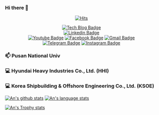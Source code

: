 ### Hi there 👋

<div align=center>

[![Hits](https://hits.seeyoufarm.com/api/count/incr/badge.svg?url=https%3A%2F%2Fgithub.com%2F201524495%2Fhit-counter&count_bg=%2379C83D&title_bg=%23555555&icon=&icon_color=%23E7E7E7&title=hits&edge_flat=false)](https://hits.seeyoufarm.com)
</div>

<div align=center >

[![Tech Blog Badge](http://img.shields.io/badge/-Tech%20blog-black?style=flat-square&logo=github&link=https://https://blog.naver.com/annjs0308)](https://blog.naver.com/annjs0308)	
  [![Linkedin Badge](https://img.shields.io/badge/-LinkedIn-blue?style=flat-square&logo=Linkedin&logoColor=white&link=https://www.linkedin.com)](https://www.linkedin.com)	
  [![Youtube Badge](https://img.shields.io/badge/Youtube-ff0000?style=flat-square&logo=youtube&link=https://www.youtube.com/)](https://www.youtube.com)	
  [![Facebook Badge](https://img.shields.io/badge/facebook-1877f2?style=flat-square&logo=facebook&logoColor=white&link=https://www.facebook.com/profile.php?id=100006466352167/)](https://www.facebook.com/profile.php?id=100006466352167)
  [![Gmail Badge](https://img.shields.io/badge/Gmail-d14836?style=flat-square&logo=Gmail&logoColor=white&link=mailto:201524495@pusan.ac.kr)](mailto:201524495@pusan.ac.kr)  
  [![Telegram Badge](https://img.shields.io/badge/Telegram-2CA5E0?style=flat-square&logo=telegram&logoColor=white)](https://t.me/An_201524495)
  [![Instagram Badge](https://img.shields.io/badge/Instagram-E4405F?style=flat-square&logo=instagram&logoColor=white)](https://www.instagram.com/an_junsu/)
</div>


### 📫 Pusan National Univ

### 💻 Hyundai Heavy Industries Co., Ltd. (HHI)

### 💻 Korea Shipbuilding & Offshore Engineering Co., Ltd. (KSOE)



[![An's github stats](https://github-readme-stats.vercel.app/api?username=201524495&theme=onedark)](https://github.com/201524495/github-readme-stats)
[![An's language stats](https://github-readme-stats.vercel.app/api/top-langs/?username=201524495&theme=onedark)](https://github.com/201524495/github-readme-stats)

[![An's Trophy stats](https://github-profile-trophy.vercel.app/?username=201524495&column=7&theme=onedark)](https://github.com/201524495/github-profile-trophy)


<!--
**201524495/201524495** is a ✨ _special_ ✨ repository because its `README.md` (this file) appears on your GitHub profile.

Here are some ideas to get you started:

- 🔭 I’m currently working on ...
- 🌱 I’m currently learning ...
- 👯 I’m looking to collaborate on ...
- 🤔 I’m looking for help with ...
- 💬 Ask me about ...
- 📫 How to reach me: ...
- 😄 Pronouns: ...
- ⚡ Fun fact: ...
-->
